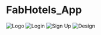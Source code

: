 # FabHotels_App
![Logo](https://user-images.githubusercontent.com/110292145/182829567-7b684b4f-dc4f-4614-94fa-06f650cd0850.png)
![Login](https://user-images.githubusercontent.com/110292145/182830126-6c07c325-3c77-4030-bec0-7e0ac6199628.png)
![Sign Up](https://user-images.githubusercontent.com/110292145/182830603-2878d390-ff5c-4bff-bee1-bbfdb055b5d5.png)
![Design](https://user-images.githubusercontent.com/110292145/182830767-e0551e2c-e790-46f2-9fd1-cafc88c8f05d.png)

